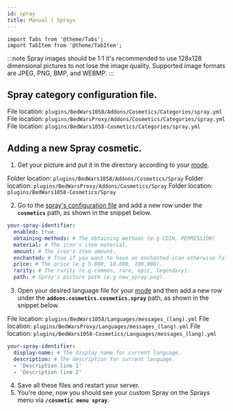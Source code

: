 ```yaml
---
id: spray
title: Manual | Sprays
---
```


```mdx-code-block
import Tabs from '@theme/Tabs';
import TabItem from '@theme/TabItem';
```

:::note
Spray images should be 1:1 it's recommended to use 128x128 dimensional pictures to not lose the image quality. Supported image formats are JPEG, PNG, BMP, and WEBMP.
:::

## Spray category configuration file.

<Tabs groupId="dependency">
    <TabItem value="bedwars1058" label="BedWars1058">
    File location: <code>plugins/BedWars1058/Addons/Cosmetics/Categories/spray.yml</code>
    </TabItem>
    <TabItem value="bedwarsproxy" label="BedWarsProxy">
    File location: <code>plugins/BedWarsProxy/Addons/Cosmetics/Categories/spray.yml</code>
    </TabItem>
    <TabItem value="standalone" label="Standalone">
    File location: <code>plugins/BedWars1058-Cosmetics/Categories/spray.yml</code>
    </TabItem>
</Tabs>

## Adding a new Spray cosmetic.

1. Get your picture and put it in the directory according to your [mode](../../compatibility#dependencies).
<Tabs groupId="dependency">
    <TabItem value="bedwars1058" label="BedWars1058">
    Folder location: <code>plugins/BedWars1058/Addons/Cosmetics/Spray</code>
    </TabItem>
    <TabItem value="bedwarsproxy" label="BedWarsProxy">
    Folder location: <code>plugins/BedWarsProxy/Addons/Cosmetics/Spray</code>
    </TabItem>
    <TabItem value="standalone" label="Standalone">
    Folder location: <code>plugins/BedWars1058-Cosmetics/Spray</code>
    </TabItem>
</Tabs>

2. Go to the [spray's configuration file](#spray-category-configuration-file) and add a new row under the **`cosmetics`** path, as shown in the snippet below.

```yaml title="spray.yml (snippet)"
your-spray-identifier:
  enabled: true
  obtaining-methods: # The obtaining methods (e.g COIN, PERMISSION)
  material: # The icon's item material.
  amount: # The icon's item amount.
  enchanted: # True if you want to have an enchanted icon otherwise false.
  price: # The price (e.g 5.000, 10.000, 100.000).
  rarity: # The rarity (e.g common, rare, epic, legendary).
  path: # Spray's picture path (e.g new_spray.png).
```

3. Open your desired language file for your [mode](../../compatibility#dependencies) and then add a new row under the **`addons.cosmetics.cosmetics.spray`** path, as shown in the snippet below.

<Tabs groupId="dependency">
    <TabItem value="bedwars1058" label="BedWars1058">
    File location: <code>plugins/BedWars1058/Languages/messages_(lang).yml</code>
    </TabItem>
    <TabItem value="bedwarsproxy" label="BedWarsProxy">
    File location: <code>plugins/BedWarsProxy/Languages/messages_(lang).yml</code>
    </TabItem>
    <TabItem value="standalone" label="Standalone">
    File location: <code>plugins/BedWars1058-Cosmetics/Languages/messages_(lang).yml</code>
    </TabItem>
</Tabs>

```yaml title="messages_(lang).yml (snippet)"
your-spray-identifier:
  display-name: # The display name for current language.
  description: # The description for current language.
  - 'Description line 1'
  - 'Description line 2'
```

4. Save all these files and restart your server.
5. You're done, now you should see your custom Spray on the Sprays menu via **`/cosmetic menu spray`**.